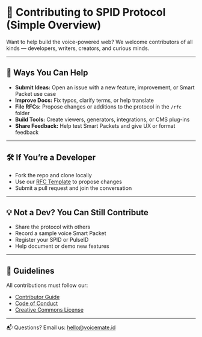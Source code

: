 # 🤝 Contributing to SPID Protocol (Simple Overview)

Want to help build the voice-powered web? We welcome contributors of all kinds — developers, writers, creators, and curious minds.

---

## 🧠 Ways You Can Help

- **Submit Ideas:** Open an issue with a new feature, improvement, or Smart Packet use case
- **Improve Docs:** Fix typos, clarify terms, or help translate
- **File RFCs:** Propose changes or additions to the protocol in the `/rfc` folder
- **Build Tools:** Create viewers, generators, integrations, or CMS plug-ins
- **Share Feedback:** Help test Smart Packets and give UX or format feedback

---

## 🛠 If You’re a Developer

- Fork the repo and clone locally
- Use our [RFC Template](../rfc/template.md) to propose changes
- Submit a pull request and join the conversation

---

## 💡 Not a Dev? You Can Still Contribute

- Share the protocol with others
- Record a sample voice Smart Packet
- Register your SPID or PulseID
- Help document or demo new features

---

## 📜 Guidelines

All contributions must follow our:
- [Contributor Guide](../CONTRIBUTING.md)
- [Code of Conduct](../TERMS.md)
- [Creative Commons License](../LICENSE)

---

📬 Questions? Email us: [hello@voicemate.id](mailto:hello@voicemate.id)
